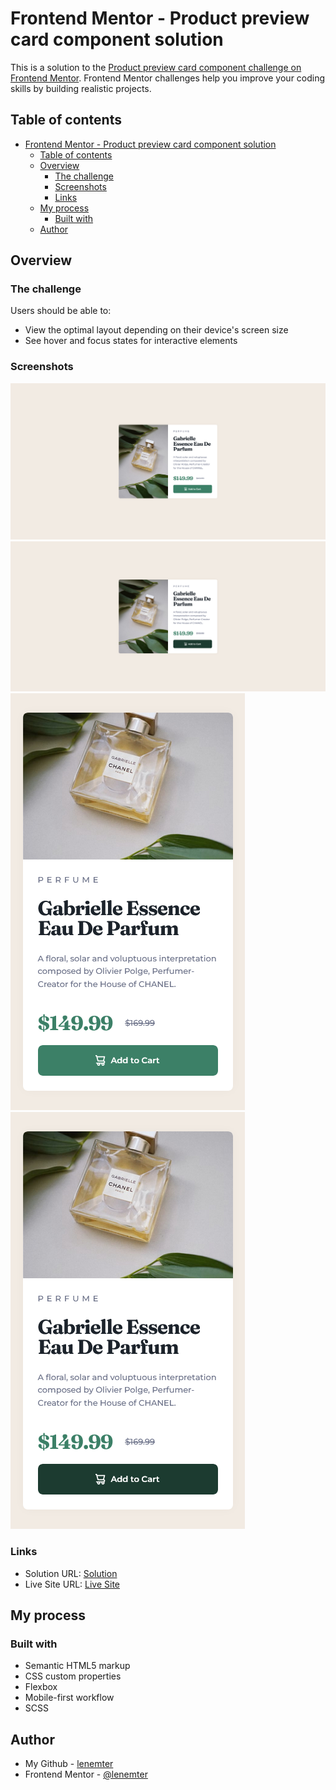# Frontend Mentor - Product preview card component solution

This is a solution to the [Product preview card component challenge on Frontend Mentor](https://www.frontendmentor.io/challenges/product-preview-card-component-GO7UmttRfa). Frontend Mentor challenges help you improve your coding skills by building realistic projects.

## Table of contents

- [Frontend Mentor - Product preview card component solution](#frontend-mentor---product-preview-card-component-solution)
  - [Table of contents](#table-of-contents)
  - [Overview](#overview)
    - [The challenge](#the-challenge)
    - [Screenshots](#screenshots)
    - [Links](#links)
  - [My process](#my-process)
    - [Built with](#built-with)
  - [Author](#author)

## Overview

### The challenge

Users should be able to:

- View the optimal layout depending on their device's screen size
- See hover and focus states for interactive elements

### Screenshots

![Screenshot](./screenshots/screenshot.png)
![Screenshot Hover](./screenshots/screenshot_hover.png)
![Screenshot Mobile](./screenshots/screenshot_mobile.png)
![Screenshot Mobile Hover](./screenshots/screenshot_mobile_hover.png)

### Links

- Solution URL: [Solution](https://www.frontendmentor.io/solutions/product-preview-card-component-0iz3pkuZeq)
- Live Site URL: [Live Site](https://lenemter.github.io/product-preview-card-component/)

## My process

### Built with

- Semantic HTML5 markup
- CSS custom properties
- Flexbox
- Mobile-first workflow
- SCSS

## Author

- My Github - [lenemter](https://github.com/lenemter)
- Frontend Mentor - [@lenemter](https://www.frontendmentor.io/profile/lenemter)
